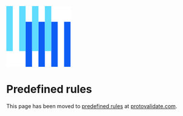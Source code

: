 ![The Buf logo](https://raw.githubusercontent.com/bufbuild/protovalidate/main/.github/buf-logo.svg) 

# Predefined rules

This page has been moved to [predefined rules][predefined-rules] at [protovalidate.com][protovalidate].

[buf]: https://buf.build
[protovalidate]: https://protovalidate.com/
[predefined-rules]: https://protovalidate.com/schemas/predefined-rules/
